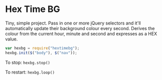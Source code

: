 # Hex Time BG

Tiny, simple project. Pass in one or more jQuery selectors and it'll automatically update their background colour every second. Derives the colour from the current hour, minute and second and expresses as a HEX value.

```js
var hexbg = require("hextimebg");
hexbg.init($("body"), $("nav"));
```

To stop: ```hexbg.stop()```

To restart: ```hexbg.loop()```